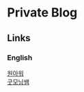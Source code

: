 Private Blog
===
   
Links
---
   
### English
   
[원아워](https://my.1hour.ai/kr/login)   
[굿모닝쌤](https://goodtutor.kr/)
   
